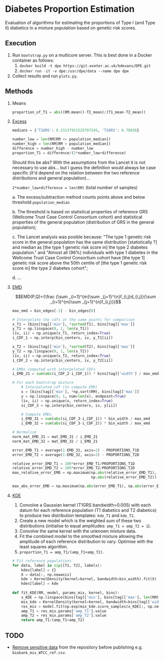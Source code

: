 Diabetes Proportion Estimation
==============================

Evaluation of algorithms for estimating the proportions of Type I (and Type II) diabetics in a mixture population based on genetic risk scores.

Execution
---------

1. Run `bootstrap.py` on a multicore server. This is best done in a Docker container as follows:
    1. `docker build -t dpe https://git.exeter.ac.uk/bdevans/DPE.git`
    2. `docker run -it -v dpe:/usr/dpe/data --name dpe dpe`
2. Collect results and run `plots.py`. 

Methods
-------

1. Means

    ```python
    proportion_of_T1 = abs((RM.mean()-T2_mean)/(T1_mean-T2_mean))
    ```

2. [Excess](https://www.thelancet.com/journals/landia/article/PIIS2213-8587(17)30362-5/fulltext)

    ```python
    medians = {'T1GRS': 0.23137931525707245, 'T2GRS': 6.78826}

    number_low = len(RM[RM <= population_median])
    number_high = len(RM[RM > population_median])
    difference = number_high - number_low
    proportion_T1 = difference/(2*number_low+difference)
    ```
    Should this be abs? With the assumptions from the Lancet it is not necessary to use abs... but I guess the definition would always be case specific (it'd depend on the relation between the two reference distributions and general population)...
    
    `2*number_low+difference = len(RM)` (total number of samples)
    
    a. The excess/subtraction method counts points above and below threshold `population_median`
    
    b. The threshold is based on statistical properties of reference GRS (Wellcome Trust Case Control Consortium cohort) and statistical properties of the general population (distribution of GRS in the general population);
    
    c. The Lancet analysis was posible because: "The type 1 genetic risk score in the general population has the same distribution [statistically ?] and median as [the type 1 genetic risk score in] the type 2 diabetes population." and "Almost all (96%) individuals with type 1 diabetes in the Wellcome Trust Case Control Consortium cohort have [the type 1] genetic risk score above the 50th centile of [the type 1 genetic risk score in] the type 2 diabetes cohort";
    
    d. ...


3. [EMD](https://en.wikipedia.org/wiki/Earth_mover%27s_distance)
    ```math
    EMD(P,Q)={\frac {\sum _{i=1}^{m}\sum _{j=1}^{n}f_{i,j}d_{i,j}}{\sum _{i=1}^{m}\sum _{j=1}^{n}f_{i,j}}}
    ```

    ```python
    max_emd = bin_edges[-1] - bin_edges[0]
    
    # Interpolate the cdfs at the same points for comparison
    x_T1 = [bins[tag]['min'], *sorted(T1), bins[tag]['max']]
    y_T1 = np.linspace(0, 1, len(x_T1))
    (iv, ii) = np.unique(x_T1, return_index=True)
    i_CDF_1 = np.interp(bin_centers, iv, y_T1[ii])
    
    x_T2 = [bins[tag]['min'], *sorted(T2), bins[tag]['max']]
    y_T2 = np.linspace(0, 1, len(x_T2))
    (iv, ii) = np.unique(x_T2, return_index=True)
    i_CDF_2 = np.interp(bin_centers, iv, y_T2[ii])
    
    # EMDs computed with interpolated CDFs
    i_EMD_21 = sum(abs(i_CDF_2-i_CDF_1)) * bins[tag]['width'] / max_emd
    
    # For each bootstrap mixture
        # Interpolated cdf (to compute EMD)
        x = [bins[tag]['min'], *np.sort(RM), bins[tag]['max']]
        y = np.linspace(0, 1, num=len(x), endpoint=True)
        (iv, ii) = np.unique(x, return_index=True)
        si_CDF_3 = np.interp(bin_centers, iv, y[ii])
    
        # Compute EMDs
        i_EMD_31 = sum(abs(si_CDF_3-i_CDF_1)) * bin_width / max_emd
        i_EMD_32 = sum(abs(si_CDF_3-i_CDF_2)) * bin_width / max_emd
    
    # Normalise
    norm_mat_EMD_31 = mat_EMD_31 / i_EMD_21
    norm_mat_EMD_32 = mat_EMD_32 / i_EMD_21
    
    error_EMD_T1 = average(1-EMD_31, axis=2) - PROPORTIONS_T1D
    error_EMD_T2 = average(1-EMD_32, axis=2) - PROPORTIONS_T2D
    
    relative_error_EMD_T1 = 100*error_EMD_T1/PROPORTIONS_T1D
    relative_error_EMD_T2 = 100*error_EMD_T2/PROPORTIONS_T2D
    max_relative_error_EMD = np.maximum(np.abs(relative_error_EMD_T1),
                                        np.abs(relative_error_EMD_T2))
    
    max_abs_error_EMD = np.maximum(np.abs(error_EMD_T1), np.abs(error_EMD_T2))
    ```

4. [KDE](https://lmfit.github.io/lmfit-py/model.html)
    1. Convolve a Gaussian kernel (T1GRS bandwidth=0.005) with each datum for each reference population (T1 diabetics and T2 diabetics) to produce two distribution templates: `kde_T1` and `kde_T2`.
    2. Create a new model which is the weighted sum of these two distributions (initialise to equal amplitudes: `amp_T1 = amp_T2 = 1`).
    3. Convolve the same kernel with the unknown mixture data.
    4. Fit the combined model to the smoothed mixture allowing the amplitude of each reference distribution to vary. Optimise with the least squares algorithm.
    5. `proportion_T1 = amp_T1/(amp_T1+amp_T2)`.
    
    ```python
    # Fit reference populations
    for data, label in zip([T1, T2], labels):
        kdes[label] = {}
        X = data[:, np.newaxis]
        kde = KernelDensity(kernel=kernel, bandwidth=bin_width).fit(X)
        kdes[label] = kde
                
    def fit_KDE(RM, model, params_mix, kernel, bins):
        x_KDE = np.linspace(bins[tag]['min'], bins[tag]['max'], len(RM)+2)
        mix_kde = KernelDensity(kernel=kernel, bandwidth=bins[tag]['width']).fit(RM[:, np.newaxis])
        res_mix = model.fit(np.exp(mix_kde.score_samples(x_KDE[:, np.newaxis])), x=x_KDE, params=params_mix)
        amp_T1 = res_mix.params['amp_T1'].value
        amp_T2 = res_mix.params['amp_T2'].value
        return amp_T1/(amp_T1+amp_T2)
    ```


TODO
----

* [Remove sensitive data](https://help.github.com/articles/removing-sensitive-data-from-a-repository/) from the repository before publishing e.g. `biobank_mix_WTCC_ref.csv`.
